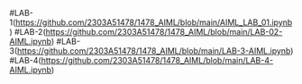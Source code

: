#LAB-1(https://github.com/2303A51478/1478_AIML/blob/main/AIML_LAB_01.ipynb)
#LAB-2(https://github.com/2303A51478/1478_AIML/blob/main/LAB-02-AIML.ipynb)
#LAB-3(https://github.com/2303A51478/1478_AIML/blob/main/LAB-3-AIML.ipynb)
#LAB-4(https://github.com/2303A51478/1478_AIML/blob/main/LAB-4-AIML.ipynb)

